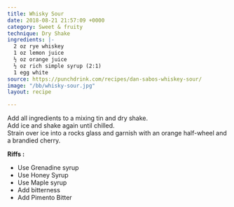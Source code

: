 ```yaml
---
title: Whisky Sour
date: 2018-08-21 21:57:09 +0000
category: Sweet & fruity
technique: Dry Shake
ingredients: |-
  2 oz rye whiskey
  1 oz lemon juice
  ½ oz orange juice
  ½ oz rich simple syrup (2:1)
  1 egg white
source: https://punchdrink.com/recipes/dan-sabos-whiskey-sour/
image: "/bb/whisky-sour.jpg"
layout: recipe

---
```

Add all ingredients to a mixing tin and dry shake.  
Add ice and shake again until chilled.  
Strain over ice into a rocks glass and garnish with an orange half-wheel and a brandied cherry.


**Riffs :**  
- Use Grenadine syrup
- Use Honey Syrup
- Use Maple syrup
- Add bitterness
- Add Pimento Bitter